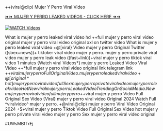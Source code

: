 ++(viral@clip) Mujer Y Perro Viral Video


[⏩⏩ MUJER Y PERRO LEAKED VIDEOS - CLICK HERE ⏪⏪](https://mov24.shop/watch/mujer+y+perro)

[![WATCH Videos](https://i.imgur.com/dJHk4Zq.gif)](https://mov24.shop/watch/mujer+y+perro)




























What is mujer y perro leaked viral video hd
++full mujer y perro viral video original
mujer y perro viral video original xxl on twitter
video What is mujer y perro leaked viral video +@[viral} Video mujer y perro Original Twitter
((sbex+news))+ tiktoker viral video mujer y perro. mujer y perro private viral video mujer y perro leak video ((fast+link))+viral mujer y perro tiktok viral video 1 minutes {Watch viral Videos*} mujer y perro Leaked Video Viral Video ++*full mujer y perro viral video original link telegram link
+$+viral mujer y perro Full Original Video. mujer y perro leaked viral video
+@[original*hot] mujer y perro viral video full
Sex mujer y perro private viral video mujer y perro leak video
{Hot New viral} mujer y perro Leaked Video Trending On Social Media. New mujer y perro viral video full mujer y perro +$+viral mujer y perro Video Full Original Sex Video {Viral} mujer y perro viral video Original 2024
Watch Full ^viralvideo^ mujer y perro. +@viral@clip) mujer y perro Viral Video Original 2024 +$+viral mujer y perro Tiktok Video Full Original Sex Video hot mujer y perro private viral video mujer y perro Sex mujer y perro viral video original


#UWsMBfTrEj